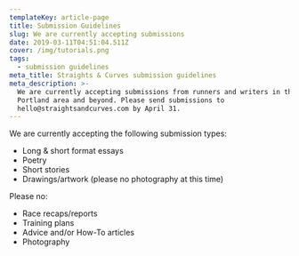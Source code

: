 ```yaml
---
templateKey: article-page
title: Submission Guidelines
slug: We are currently accepting submissions
date: 2019-03-11T04:51:04.511Z
cover: /img/tutorials.png
tags:
  - submission guidelines
meta_title: Straights & Curves submission guidelines
meta_description: >-
  We are currently accepting submissions from runners and writers in the
  Portland area and beyond. Please send submissions to
  hello@straightsandcurves.com by April 31.
---
```

We are currently accepting the following submission types:

* Long & short format essays
* Poetry
* Short stories
* Drawings/artwork (please no photography at this time)

Please no:

* Race recaps/reports
* Training plans
* Advice and/or How-To articles
* Photography
